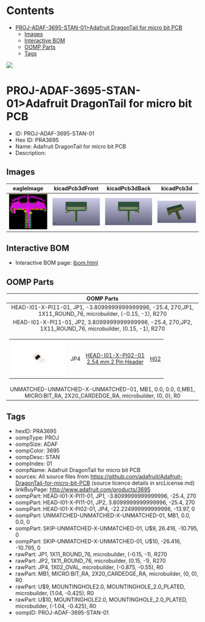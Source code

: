 



Contents
========

* [PROJ-ADAF-3695-STAN-01>Adafruit DragonTail for micro bit PCB](#proj-adaf-3695-stan-01adafruit-dragontail-for-micro-bit-pcb)
	* [Images](#images)
	* [Interactive BOM](#interactive-bom)
	* [OOMP Parts](#oomp-parts)
	* [Tags](#tags)
  
![][im]
# PROJ-ADAF-3695-STAN-01>Adafruit DragonTail for micro bit PCB

- ID: PROJ-ADAF-3695-STAN-01
- Hex ID: PRA3695
- Name: Adafruit DragonTail for micro bit PCB
- Description: 

## Images
  
  

|eagleImage|kicadPcb3dFront|kicadPcb3dBack|kicadPcb3d|
| :---: | :---: | :---: | :---: |
|[![eagleImage](eagleImage_140.png)](eagleImage_600.png)|[![kicadPcb3dFront](kicadPcb3dFront_140.png)](kicadPcb3dFront_600.png)|[![kicadPcb3dBack](kicadPcb3dBack_140.png)](kicadPcb3dBack_600.png)|[![kicadPcb3d](kicadPcb3d_140.png)](kicadPcb3d_600.png)|

## Interactive BOM

- Interactive BOM page: [ibom.html](kicad/bom/ibom.html)

## OOMP Parts
  

|OOMP Parts|
| :---: |
|HEAD-I01-X-PI11-01, JP1, -3.8099999999999996, -25.4, 270,JP1, 1X11_ROUND_76, microbuilder, (-0.15, -1), R270|
|HEAD-I01-X-PI11-01, JP2, 3.8099999999999996, -25.4, 270,JP2, 1X11_ROUND_76, microbuilder, (0.15, -1), R270|
|<table><tr><td>![HEAD-I01-X-PI02-01](https://raw.githubusercontent.com/oomlout/oomlout_OOMP_parts/main/HEAD-I01-X-PI02-01/image_140.jpg)</td><td> JP4</td><td>[HEAD-I01-X-PI02-01<br>2.54 mm 2 Pin Header](https://github.com/oomlout/oomlout_OOMP_parts/tree/main/HEAD-I01-X-PI02-01/)</td><td>[H02](https://github.com/oomlout/oomlout_OOMP_parts/tree/main/HEAD-I01-X-PI02-01/)</td></tr></table>|
|UNMATCHED-UNMATCHED-X-UNMATCHED-01, MB1, 0.0, 0.0, 0,MB1, MICRO:BIT_RA, 2X20_CARDEDGE_RA, microbuilder, (0, 0), R0|

## Tags

- hexID: PRA3695
- oompType: PROJ
- oompSize: ADAF
- oompColor: 3695
- oompDesc: STAN
- oompIndex: 01
- oompName: Adafruit DragonTail for micro bit PCB
- sources: All source files from https://github.com/adafruit/Adafruit-DragonTail-for-micro-bit-PCB (source licence details in srcLicense.md)
- linkBuyPage: http://www.adafruit.com/products/3695
- oompPart: HEAD-I01-X-PI11-01, JP1, -3.8099999999999996, -25.4, 270
- oompPart: HEAD-I01-X-PI11-01, JP2, 3.8099999999999996, -25.4, 270
- oompPart: HEAD-I01-X-PI02-01, JP4, -22.224999999999998, -13.97, 0
- oompPart: UNMATCHED-UNMATCHED-X-UNMATCHED-01, MB1, 0.0, 0.0, 0
- oompPart: SKIP-UNMATCHED-X-UNMATCHED-01, U$9, 26.416, -10.795, 0
- oompPart: SKIP-UNMATCHED-X-UNMATCHED-01, U$10, -26.416, -10.795, 0
- rawPart: JP1, 1X11_ROUND_76, microbuilder, (-0.15, -1), R270
- rawPart: JP2, 1X11_ROUND_76, microbuilder, (0.15, -1), R270
- rawPart: JP4, 1X02_OVAL, microbuilder, (-0.875, -0.55), R0
- rawPart: MB1, MICRO:BIT_RA, 2X20_CARDEDGE_RA, microbuilder, (0, 0), R0
- rawPart: U$9, MOUNTINGHOLE2.0, MOUNTINGHOLE_2.0_PLATED, microbuilder, (1.04, -0.425), R0
- rawPart: U$10, MOUNTINGHOLE2.0, MOUNTINGHOLE_2.0_PLATED, microbuilder, (-1.04, -0.425), R0
- oompID: PROJ-ADAF-3695-STAN-01



[im]: kicadPcb3d_450.png
